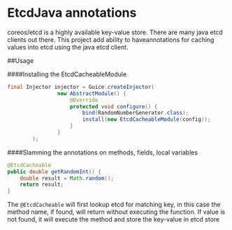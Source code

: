 EtcdJava annotations
======================================
coreos/etcd is a highly available key-value store. There are many java etcd clients out there. This project add ability 
to haveannotations for caching values into etcd using the java etcd client.

##Usage

####Installing the EtcdCacheableModule
```java
final Injector injector = Guice.createInjector(
				new AbstractModule() {
					@Override
					protected void configure() {
						bind(RandomNumberGenerator.class);
						install(new EtcdCacheableModule(config));
					}
				}
		);
```

####Slamming the annotations on methods, fields, local variables
```java
@EtcdCacheable
public double getRandomInt() {
    double result = Math.random();
    return result;
}
```

The ```@EtcdCacheable``` will first lookup etcd for matching key, in this case the method name, if found, will return 
without executing the function. If value is not found, it will execute the method and store the key-value in etcd store


